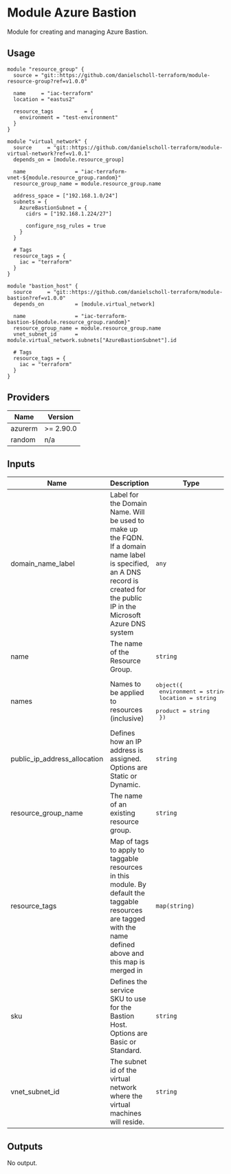 # Module Azure Bastion

Module for creating and managing Azure Bastion.

## Usage

```
module "resource_group" {
  source = "git::https://github.com/danielscholl-terraform/module-resource-group?ref=v1.0.0"

  name     = "iac-terraform"
  location = "eastus2"

  resource_tags          = {
    environment = "test-environment"
  }
}

module "virtual_network" {
  source     = "git::https://github.com/danielscholl-terraform/module-virtual-network?ref=v1.0.1"
  depends_on = [module.resource_group]

  name                = "iac-terraform-vnet-${module.resource_group.random}"
  resource_group_name = module.resource_group.name

  address_space = ["192.168.1.0/24"]
  subnets = {
    AzureBastionSubnet = {
      cidrs = ["192.168.1.224/27"]

      configure_nsg_rules = true
    }
  }

  # Tags
  resource_tags = {
    iac = "terraform"
  }
}

module "bastion_host" {
  source     = "git::https://github.com/danielscholl-terraform/module-bastion?ref=v1.0.0"
  depends_on          = [module.virtual_network]
  
  name                = "iac-terraform-bastion-${module.resource_group.random}"
  resource_group_name = module.resource_group.name
  vnet_subnet_id      = module.virtual_network.subnets["AzureBastionSubnet"].id

  # Tags
  resource_tags = {
    iac = "terraform"
  }
}
```

<!--- BEGIN_TF_DOCS --->
## Providers

| Name | Version |
|------|---------|
| azurerm | >= 2.90.0 |
| random | n/a |

## Inputs

| Name | Description | Type | Default | Required |
|------|-------------|------|---------|:-----:|
| domain\_name\_label | Label for the Domain Name. Will be used to make up the FQDN. If a domain name label is specified, an A DNS record is created for the public IP in the Microsoft Azure DNS system | `any` | n/a | yes |
| name | The name of the Resource Group. | `string` | n/a | yes |
| names | Names to be applied to resources (inclusive) | <pre>object({<br>    environment = string<br>    location    = string<br>    product     = string<br>  })</pre> | <pre>{<br>  "environment": "tf",<br>  "location": "eastus2",<br>  "product": "iac"<br>}</pre> | no |
| public\_ip\_address\_allocation | Defines how an IP address is assigned. Options are Static or Dynamic. | `string` | `"Static"` | no |
| resource\_group\_name | The name of an existing resource group. | `string` | n/a | yes |
| resource\_tags | Map of tags to apply to taggable resources in this module. By default the taggable resources are tagged with the name defined above and this map is merged in | `map(string)` | `{}` | no |
| sku | Defines the service SKU to use for the Bastion Host. Options are Basic or Standard. | `string` | `"Basic"` | no |
| vnet\_subnet\_id | The subnet id of the virtual network where the virtual machines will reside. | `string` | n/a | yes |

## Outputs

No output.
<!--- END_TF_DOCS --->
